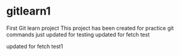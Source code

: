 # gitlearn1
First Git learn project
This project has been created for practice git commands 
just updated for testing
updated for fetch test

updated for fetch test1



